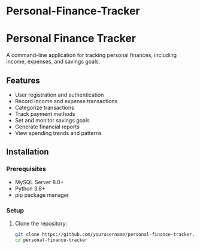 # Personal-Finance-Tracker
# Personal Finance Tracker

A command-line application for tracking personal finances, including income, expenses, and savings goals.

## Features

- User registration and authentication
- Record income and expense transactions
- Categorize transactions
- Track payment methods
- Set and monitor savings goals
- Generate financial reports
- View spending trends and patterns

## Installation

### Prerequisites

- MySQL Server 8.0+
- Python 3.8+
- pip package manager

### Setup

1. Clone the repository:
   ```bash
   git clone https://github.com/yourusername/personal-finance-tracker.git
   cd personal-finance-tracker
